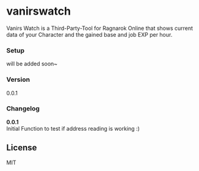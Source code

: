# vanirswatch

Vanirs Watch is a Third-Party-Tool for Ragnarok Online that shows current data of your Character and the gained base and job EXP per hour.

### Setup
will be added soon~

### Version
0.0.1

### Changelog
**0.0.1**  
Initial Function to test if address reading is working :)


License
----

MIT